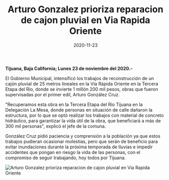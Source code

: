 ﻿---
layout: blog
title:  "Arturo Gonzalez prioriza reparacion de cajon pluvial en Via Rapida Oriente"
date:   2020-11-23
categories: tijuana
permalink: /:categories/:title:output_ext
image: /img/cnr/arturoginzalez.jpg
alt: 
autor: 
---


**Tijuana, Baja California;  Lunes 23 de noviembre del 2020.-**


El Gobierno Municipal, intensificó los trabajos de reconstrucción de un cajón pluvial de 25 metros lineales en la Vía Rápida Oriente en la Tercera Etapa del Río, donde se invierte 1 millón 200 mil pesos, obras que fueron supervisadas por el primer edil, Arturo González Cruz.


 "Recuperamos esta obra en la Tercera Etapa del Río Tijuana en la Delegación La Mesa, donde personas en situación de calle dañaron la estructura, por lo que se optó realizar los trabajos con material de concreto hidráulico, para garantizar la vida útil de la obra, que beneficiará a más de 300 mil personas", explicó el jefe de la comuna.


González Cruz pidió paciencia y comprensión a la población ya que estos trabajos pudieran ocasionar molestias, pero que serán de beneficio para evitar inundaciones durante la próxima temporada de lluvias e impedir accidentes que pongan en riesgo la vida de las personas, con el compromiso de seguir trabajando, hoy todos por Tijuana.

<div id="carouselExampleSlidesOnly" class="carousel slide" data-ride="carousel">
  <div class="carousel-inner">
    <div class="carousel-item active">
       <img class="d-block w-100" src="/img/cnr/arturoginzalez.jpg" loading="lazy"  alt="Arturo Gonzalez prioriza reparacion de cajon pluvial en Via Rapida Oriente">
    </div>           
  </div>
</div>